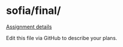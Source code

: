 # sofia/final/

[Assignment details](/homework/final)

Edit this file via GitHub to describe your plans.
